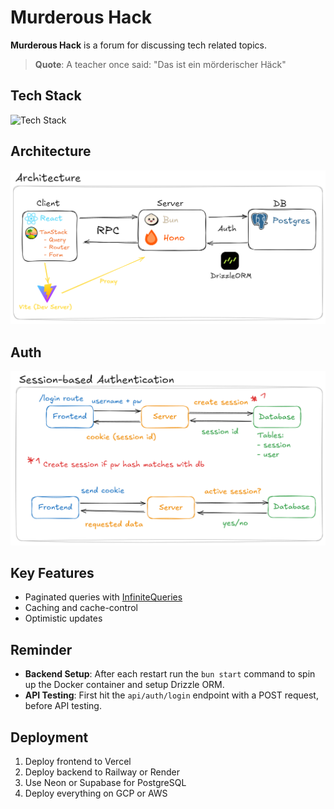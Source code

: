 # Murderous Hack

**Murderous Hack** is a forum for discussing tech related topics.

> **Quote**: A teacher once said: "Das ist ein mörderischer Häck"

## Tech Stack

![Tech Stack](https://go-skill-icons.vercel.app/api/icons?i=ts,react,reactquery,bun,hono,drizzle,postgres,vite,shadcn)

## Architecture

![Architecture](./images/murderous-hack-architecture.png)

## Auth

![Auth](./images/murderous-hack-auth.png)

## Key Features

- Paginated queries with [InfiniteQueries](https://tanstack.com/query/latest/docs/framework/react/guides/infinite-queries)
- Caching and cache-control
- Optimistic updates

## Reminder

- **Backend Setup**: After each restart run the `bun start` command to spin up the Docker container and setup Drizzle ORM.
- **API Testing**: First hit the `api/auth/login` endpoint with a POST request, before API testing.

## Deployment

1. Deploy frontend to Vercel
2. Deploy backend to Railway or Render
3. Use Neon or Supabase for PostgreSQL
4. Deploy everything on GCP or AWS
